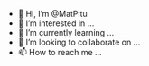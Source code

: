 - 👋 Hi, I’m @MatPitu
- 👀 I’m interested in ...
- 🌱 I’m currently learning ...
- 💞️ I’m looking to collaborate on ...
- 📫 How to reach me ...

<!---
MatPitu/MatPitu is a ✨ special ✨ repository because its `README.md` (this file) appears on your GitHub profile.
You can click the Preview link to take a look at your changes.
--->

